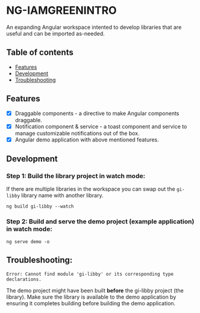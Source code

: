 # NG-IAMGREENINTRO

An expanding Angular workspace intented to develop libraries that are useful and can be imported as-needed.

## Table of contents

- [Features](#features)
- [Development](#development)
- [Troubleshooting](#troubleshooting)

## Features

- [x] Draggable components - a directive to make Angular components draggable.
- [x] Notification component & service - a toast component and service to manage customizable notifications out of the box.
- [x] Angular demo application with above mentioned features.

## Development

### Step 1: Build the library project in watch mode:

If there are multiple libraries in the workspace you can swap out the `gi-libby` library name with another library.

`ng build gi-libby --watch`

### Step 2: Build and serve the demo project (example application) in watch mode:

`ng serve demo -o`

## Troubleshooting:

`Error: Cannot find module 'gi-libby' or its corresponding type declarations.`

<p>
The demo project might have been built <b>before</b> the gi-libby project (the library). Make sure the library is available to the demo application by ensuring it completes building before building the demo application.
</p>
